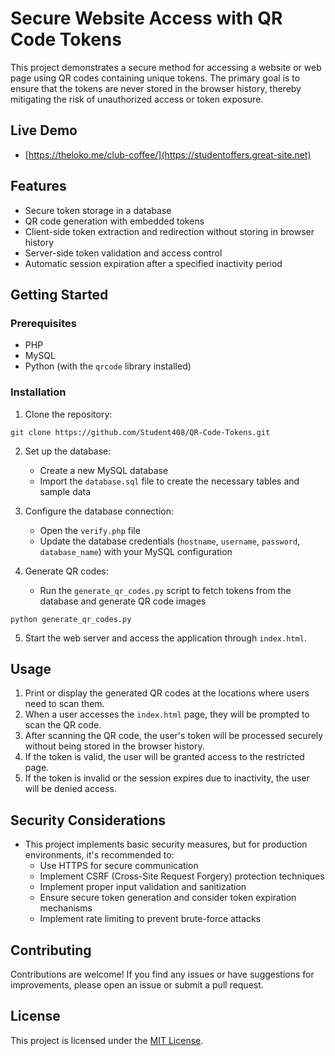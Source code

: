 # Secure Website Access with QR Code Tokens

This project demonstrates a secure method for accessing a website or web page using QR codes containing unique tokens. The primary goal is to ensure that the tokens are never stored in the browser history, thereby mitigating the risk of unauthorized access or token exposure.

## Live Demo

- [https://theloko.me/club-coffee/](https://studentoffers.great-site.net)

## Features

- Secure token storage in a database
- QR code generation with embedded tokens
- Client-side token extraction and redirection without storing in browser history
- Server-side token validation and access control
- Automatic session expiration after a specified inactivity period

## Getting Started

### Prerequisites

- PHP
- MySQL
- Python (with the `qrcode` library installed)

### Installation

1. Clone the repository:

```
git clone https://github.com/Student408/QR-Code-Tokens.git
```

2. Set up the database:
   - Create a new MySQL database
   - Import the `database.sql` file to create the necessary tables and sample data

3. Configure the database connection:
   - Open the `verify.php` file
   - Update the database credentials (`hostname`, `username`, `password`, `database_name`) with your MySQL configuration

4. Generate QR codes:
   - Run the `generate_qr_codes.py` script to fetch tokens from the database and generate QR code images

```
python generate_qr_codes.py
```

5. Start the web server and access the application through `index.html`.

## Usage

1. Print or display the generated QR codes at the locations where users need to scan them.
2. When a user accesses the `index.html` page, they will be prompted to scan the QR code.
3. After scanning the QR code, the user's token will be processed securely without being stored in the browser history.
4. If the token is valid, the user will be granted access to the restricted page.
5. If the token is invalid or the session expires due to inactivity, the user will be denied access.

## Security Considerations

- This project implements basic security measures, but for production environments, it's recommended to:
  - Use HTTPS for secure communication
  - Implement CSRF (Cross-Site Request Forgery) protection techniques
  - Implement proper input validation and sanitization
  - Ensure secure token generation and consider token expiration mechanisms
  - Implement rate limiting to prevent brute-force attacks

## Contributing

Contributions are welcome! If you find any issues or have suggestions for improvements, please open an issue or submit a pull request.

## License

This project is licensed under the [MIT License](LICENSE).
```
